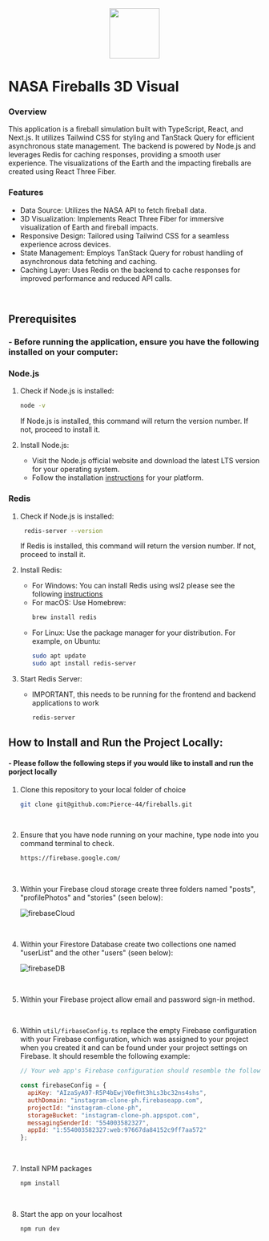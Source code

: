 <div align="center">
  <img src="https://github.com/user-attachments/assets/9b285f78-0b6e-4e1c-8695-6584574cf833" height="100px"/>
</div>

# NASA Fireballs 3D Visual

### Overview
This application is a fireball simulation built with TypeScript, React, and Next.js. It utilizes Tailwind CSS for styling and TanStack Query for efficient asynchronous state management. The backend is powered by Node.js and leverages Redis for caching responses, providing a smooth user experience. The visualizations of the Earth and the impacting fireballs are created using React Three Fiber.
<br/>

### Features
- Data Source: Utilizes the NASA API to fetch fireball data.
- 3D Visualization: Implements React Three Fiber for immersive visualization of Earth and fireball impacts.
- Responsive Design: Tailored using Tailwind CSS for a seamless experience across devices.
- State Management: Employs TanStack Query for robust handling of asynchronous data fetching and caching.
- Caching Layer: Uses Redis on the backend to cache responses for improved performance and reduced API calls.

<br/>

## Prerequisites
### - Before running the application, ensure you have the following installed on your computer:

### Node.js
1. Check if Node.js is installed:
   ```sh
   node -v
   ```
   If Node.js is installed, this command will return the version number. If not, proceed to install it.

2. Install Node.js:
   - Visit the Node.js official website and download the latest LTS version for your operating system.
   - Follow the installation [instructions](https://nodejs.org/en) for your platform.

### Redis
1. Check if Node.js is installed:
    ```sh
     redis-server --version
    ```
    If Redis is installed, this command will return the version number. If not, proceed to install it.

2. Install Redis:
   - For Windows: You can install Redis using wsl2 please see the following [instructions](https://redis.io/docs/latest/operate/oss_and_stack/install/install-redis/install-redis-on-windows)
   - For macOS: Use Homebrew:
     ```sh
     brew install redis
    - For Linux: Use the package manager for your distribution. For example, on Ubuntu:
      ```sh
      sudo apt update
      sudo apt install redis-server
      ```
3. Start Redis Server:
   - IMPORTANT, this needs to be running for the frontend and backend applications to work
     ```sh
     redis-server
     ```


## How to Install and Run the Project Locally:
#### - Please follow the following steps if you would like to install and run the porject locally

1. Clone this repository to your local folder of choice
   ```sh
   git clone git@github.com:Pierce-44/fireballs.git
   ```
   
<br/>

2. Ensure that you have node running on your machine, type node into you command terminal to check.
   ```sh
   https://firebase.google.com/
   ```
   
<br/>   

3. Within your Firebase cloud storage create three folders named "posts", "profilePhotos" and "stories" (seen below):

   ![firebaseCloud](https://user-images.githubusercontent.com/96740762/191279127-bace5d47-a316-4636-88bc-9bc25b114bd6.png)
   
<br/>

4. Within your Firestore Database create two collections one named "userList" and the other "users" (seen below):

   ![firebaseDB](https://user-images.githubusercontent.com/96740762/191280085-712860a4-b81b-4a63-b684-8b32beada745.png)

<br/>

5. Within your Firebase project allow email and password sign-in method.

<br/>

6. Within `util/firbaseConfig.ts` replace the empty Firebase configuration with your Firebase configuration, which was assigned to your project when you created it and    can be found under your project settings on Firebase. It should resemble the following example:
    ```js
    // Your web app's Firebase configuration should resemble the following EXAMPLE:
    
    const firebaseConfig = {
      apiKey: "AIzaSyA97-R5P4bEwjV0efHt3hLs3bc32ns4shs",
      authDomain: "instagram-clone-ph.firebaseapp.com",
      projectId: "instagram-clone-ph",
      storageBucket: "instagram-clone-ph.appspot.com",
      messagingSenderId: "554003582327",
      appId: "1:554003582327:web:97667da84152c9ff7aa572"
    };
    ```
    
    <br/>

7. Install NPM packages
   ```sh
   npm install
   ```
   
    <br/>

8. Start the app on your localhost
   ```js
   npm run dev
   ```



